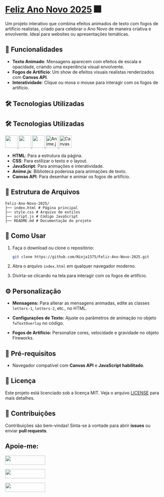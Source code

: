 # [Feliz Ano Novo 2025](https://ninja1375.github.io/Feliz-Ano-Novo-2025/) 🎆

Um projeto interativo que combina efeitos animados de texto com fogos de artifício realistas, criado para celebrar o Ano Novo de maneira criativa e envolvente. Ideal para websites ou apresentações temáticas.

## 🎉 Funcionalidades

- **Texto Animado**: Mensagens aparecem com efeitos de escala e opacidade, criando uma experiência visual envolvente.
- **Fogos de Artifício**: Um show de efeitos visuais realistas renderizados com **Canvas API**.
- **Interatividade**: Clique ou mova o mouse para interagir com os fogos de artifício.

## 🛠️ Tecnologias Utilizadas

## 🛠️ Tecnologias Utilizadas  

<a href="https://programartudo.blogspot.com/2024/11/html-tudo-o-que-precisa-para-comecar.html" target="_blank">
  <img loading="lazy" src="https://cdn.jsdelivr.net/gh/devicons/devicon/icons/html5/html5-original.svg" width="40" height="40"/>
</a> 
<a href="https://programartudo.blogspot.com/2024/11/css-como-dar-estilo-ao-teu-website.html" target="_blank">
  <img loading="lazy" src="https://cdn.jsdelivr.net/gh/devicons/devicon/icons/css3/css3-original.svg" width="40" height="40"/>
</a> 
<a href="https://programartudo.blogspot.com/2024/11/javascript-linguagem-dinamica-da-web.html" target="_blank">
  <img loading="lazy" src="https://cdn.jsdelivr.net/gh/devicons/devicon/icons/javascript/javascript-original.svg" width="40" height="40"/>
</a>
<a href="https://animejs.com/" target="_blank">
  <img loading="lazy" src="https://avatars.githubusercontent.com/u/25964592?s=200&v=4" width="40" height="40" alt="Anime.js Logo"/>
</a>
<a href="https://developer.mozilla.org/en-US/docs/Web/API/Canvas_API" target="_blank">
  <img loading="lazy" src="https://upload.wikimedia.org/wikipedia/commons/4/4c/Canvas_api.svg" width="40" height="40" alt="Canvas API Logo"/>
</a>

- **HTML**: Para a estrutura da página.
- **CSS**: Para estilizar o texto e o layout.
- **JavaScript**: Para animações e interatividade.
- **Anime.js**: Biblioteca poderosa para animações de texto.
- **Canvas API**: Para desenhar e animar os fogos de artifício.

## 📂 Estrutura de Arquivos

```plaintext
Feliz-Ano-Novo-2025/ 
├── index.html # Página principal 
├── style.css # Arquivo de estilos 
├── script.js # Código JavaScript 
├── README.md # Documentação do projeto
```

## 🚀 Como Usar

1. Faça o download ou clone o repositório:
   ```bash
   git clone https://github.com/Ninja1375/Feliz-Ano-Novo-2025.git
   ```
2. Abra o arquivo ```index.html``` em qualquer navegador moderno.

3. Divirta-se clicando na tela para interagir com os fogos de artifício.

## ⚙️ Personalização

- **Mensagens:** Para alterar as mensagens animadas, edite as classes ```letters-1```, ```letters-2```, etc., no HTML.

- **Configurações de Texto:** Ajuste os parâmetros de animação no objeto ```fwTextOverlay``` no código.

- **Fogos de Artifício:** Personalize cores, velocidade e gravidade no objeto Fireworks.

## 🧩 Pré-requisitos

- Navegador compatível com **Canvas API** e **JavaScript habilitado**.

## 📝 Licença
Este projeto está licenciado sob a licença MIT. Veja o arquivo [LICENSE](https://github.com/Ninja1375/Feliz-Ano-Novo-2025/blob/main/LICENSE) para mais detalhes.

## 🤝 Contribuições
Contribuições são bem-vindas! Sinta-se à vontade para abrir **issues** ou enviar **pull requests**.

## Apoie-me:

<a href="https://buymeacoffee.com/antonio13" target="_blank"><img loading="lazy" src="https://img.buymeacoffee.com/button-api/?text=Buy%20me%20a%20coffee&emoji=&slug=seu_nome_de_usuario&button_colour=FFDD00&font_colour=000000&font_family=Cookie&outline_colour=000000&coffee_colour=ffffff" width="130" height="30"></a>

<a href="https://www.paypal.com/donate/?hosted_button_id=DN574F28FYUNG" target="_blank"><img loading="lazy" src="https://upload.wikimedia.org/wikipedia/commons/b/b5/PayPal.svg" width="130" height="30"></a>

<a href="https://github.com/sponsors/Ninja1375" target="_blank"><img loading="lazy" src="https://img.shields.io/badge/-Sponsor-ea4aaa?style=for-the-badge&logo=github&logoColor=white" width="130" height="30"></a>
